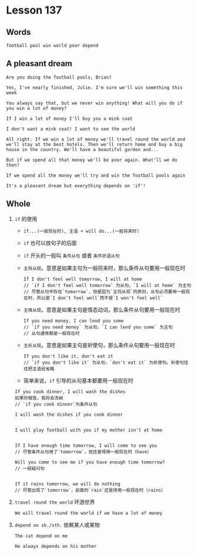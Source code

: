 # Lesson 137

## Words

```
football pool win world poor depend
```

## A pleasant dream

```
Are you doing the football pools, Brian?

Yes, I've nearly finished, Julie. I'm sure we'll win something this week

You always say that, but we never win anything! What will you do if you win a lot of money?

If I win a lot of money I'll buy you a mink coat

I don't want a mink coat! I want to see the world

All right. If we win a lot of money we'll travel round the world and we'll stay at the best hotels. Then we'll return home and buy a big house in the country. We'll have a beautiful garden and...

But if we spend all that money we'll be poor again. What'll we do then?

If we spend all the money we'll try and win the football pools again

It's a pleasant dream but everything depends on 'if'!
```

## Whole

1. `if` 的使用

   - `if...(一般现在时), 主语 + will do...(一般将来时)`

   - `if` 也可以放句子的后面

   - `if` 开头的一般叫 `条件从句` 或者 `条件状语从句`

   - `主将从现`。意思是如果主句为一般将来时，那么条件从句要用一般现在时

     ```
     If I don't feel well tomorrow, I will at home
     // `if I don't feel well tomorrow` 为从句，`I will at home` 为主句
     // 尽管从句中存在`tomorrow`，但是因为`主将从现`的原则，从句必须要用一般现在时，所以是`I don't feel well`而不是`I won't feel well`
     ```

   - `主情从现`。意思是如果主句是情态动词，那么条件从句要用一般现在时

     ```
     If you need money, I can lend you some
     // `if you need money` 为从句，`I can lend you some` 为主句
     // 从句通常都是一般现在时
     ```

   - `主祈从现`。意思是如果主句是祈使句，那么条件从句要用一般现在时

     ```
     If you don't like it, don't eat it
     // `if you don't like it` 为从句，`don't eat it` 为祈使句。祈使句往往把主语给省略
     ```

   - 简单来说，`if` 引导的从句基本都要用一般现在时

   ```
   If you cook dinner, I will wash the dishes
   如果你做饭，我将会洗碗
   // `if you cook dinner`为条件从句

   I will wash the dishes if you cook dinner


   I will play football with you if my mother isn't at home


   If I have enough time tomorrow, I will come to see you
   // 尽管条件从句用了`tomorrow`，但还是得用一般现在时（have）

   Will you come to see me if you have enough time tomorrow?
   // 一般疑问句


   If it rains tomorrow, we will do nothing
   // 尽管出现了`tomorrow`，前面的`rain`还是得用一般现在时（rains）
   ```

2. `travel round the world` 环游世界

   ```
   We will travel round the world if we have a lot of money
   ```

3. `depend on sb./sth.` 依赖某人或某物

   ```
   The cat depend on me

   He always depends on his mother
   ```
